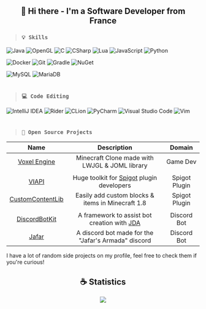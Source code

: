 <h2 align="center">👋 Hi there - I'm a Software Developer from France</h2>

> ### `💡 Skills`
![Java](https://img.shields.io/badge/java-%23ED8B00.svg?style=for-the-badge&logo=openjdk&logoColor=white) ![OpenGL](https://img.shields.io/badge/OpenGL-FFFFFF?style=for-the-badge&logo=opengl) ![C](https://img.shields.io/badge/c-%2300599C.svg?style=for-the-badge&logo=c&logoColor=white) ![CSharp](https://img.shields.io/badge/c%23-%23239120.svg?style=for-the-badge&logo=dotnet&logoColor=white) ![Lua](https://img.shields.io/badge/lua-%232C2D72.svg?style=for-the-badge&logo=lua&logoColor=white) ![JavaScript](https://img.shields.io/badge/javascript-%23323330.svg?style=for-the-badge&logo=javascript&logoColor=%23F7DF1E) ![Python](https://img.shields.io/badge/python-3670A0?style=for-the-badge&logo=python&logoColor=ffdd54)

![Docker](https://img.shields.io/badge/docker-%230db7ed.svg?style=for-the-badge&logo=docker&logoColor=white) ![Git](https://img.shields.io/badge/git-%23F05033.svg?style=for-the-badge&logo=git&logoColor=white) ![Gradle](https://img.shields.io/badge/gradle-02303A?style=for-the-badge&logo=gradle&logoColor=white) ![NuGet](https://img.shields.io/badge/NuGet-004880?style=for-the-badge&logo=nuget&logoColor=white)

![MySQL](https://img.shields.io/badge/MySQL-005C84?style=for-the-badge&logo=mysql&logoColor=white) ![MariaDB](https://img.shields.io/badge/MariaDB-003545?style=for-the-badge&logo=mariadb&logoColor=white)

# 

> ### `💻 Code Editing`
![IntelliJ IDEA](https://img.shields.io/badge/IntelliJIDEA-000000.svg?style=for-the-badge&logo=intellij-idea&logoColor=white) ![Rider](https://img.shields.io/badge/Rider-000000.svg?style=for-the-badge&logo=Rider&logoColor=white&color=black&labelColor=crimson) ![CLion](https://img.shields.io/badge/CLion-black?style=for-the-badge&logo=clion&logoColor=white) ![PyCharm](https://img.shields.io/badge/pycharm-143?style=for-the-badge&logo=pycharm&logoColor=black&color=black&labelColor=green) ![Visual Studio Code](https://img.shields.io/badge/Visual%20Studio%20Code-0078d7.svg?style=for-the-badge&logo=visual-studio-code&logoColor=white) ![Vim](https://img.shields.io/badge/VIM-%2311AB00.svg?style=for-the-badge&logo=vim&logoColor=white)

# 

> ### `💼 Open Source Projects`
  | Name                                                            | Description                                                                       | Domain        |
  |:---------------------------------------------------------------:|:---------------------------------------------------------------------------------:|:-------------:|
  | [Voxel Engine](https://github.com/VadamDev/VoxelEngine)         | Minecraft Clone made with LWJGL & JOML library                                    | Game Dev      |
  |                                                                 |                                                                                   |               |
  | [VIAPI](https://github.com/VadamDev/VIAPI)                      | Huge toolkit for [Spigot](https://spigotmc.org/) plugin developers                | Spigot Plugin |
  | [CustomContentLib](https://github.com/VadamDev/CustomContentLib)| Easily add custom blocks & items in Minecraft 1.8                                 | Spigot Plugin |
  |                                                                 |                                                                                   |               |
  | [DiscordBotKit](https://github.com/VadamDev/DiscordBotKit)      | A framework to assist bot creation with [JDA](https://github.com/discord-jda/JDA) | Discord Bot   |
  | [Jafar](https://github.com/VadamDev/JafarBot)                   | A discord bot made for the "Jafar's Armada" discord                               | Discord Bot   |

I have a lot of random side projects on my profile, feel free to check them if you're curious!

<h2 align="center">☕ Statistics</h2>
<p align="center"> <img src="https://github-readme-stats.vercel.app/api/top-langs/?username=VadamDev&layout=compact&theme=tokyonight" /> </p>
